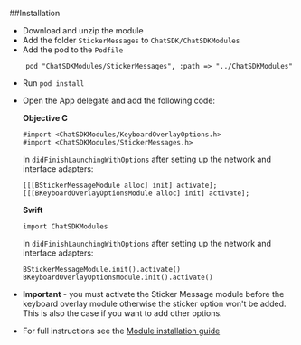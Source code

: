 ##Installation

+ Download and unzip the module
+ Add the folder `StickerMessages` to `ChatSDK/ChatSDKModules`
+ Add the pod to the `Podfile`
```
    pod "ChatSDKModules/StickerMessages", :path => "../ChatSDKModules"
```
+ Run ```pod install```
+ Open the App delegate and add the following code:

  **Objective C**
  
  ```
  #import <ChatSDKModules/KeyboardOverlayOptions.h>
  #import <ChatSDKModules/StickerMessages.h>
  ```
   
  In `didFinishLaunchingWithOptions` after setting up the network and interface adapters:
  
  ```
  [[[BStickerMessageModule alloc] init] activate];
  [[[BKeyboardOverlayOptionsModule alloc] init] activate];
  ```
  
  **Swift**
  
  ```
  import ChatSDKModules
  ```
  
  In `didFinishLaunchingWithOptions` after setting up the network and interface adapters:
  
  ```
  BStickerMessageModule.init().activate()
  BKeyboardOverlayOptionsModule.init().activate()
  ```

+ **Important** - you must activate the Sticker Message module before the keyboard overlay module otherwise the sticker option won't be added. This is also the case if you want to add other options. 

+ For full instructions see the [Module installation guide](http://chatsdk.co/docs/ios-installing-modules/)